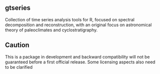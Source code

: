 ## gtseries

Collection of time series analysis tools for R, focused on spectral decomposition
and reconstruction, with an original focus on astronomical theory of paleoclimates and 
cyclostratigraphy.

Caution
-------

This is a package in development and backward compatibility will not be guaranteed before a first official release. Some licensing aspects also need to be clarified 

